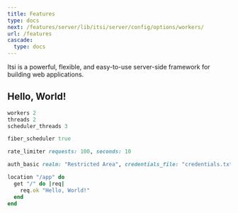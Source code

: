 ```yaml
---
title: Features
type: docs
next: /features/server/lib/itsi/server/config/options/workers/
url: /features
cascade:
  type: docs
---
```


Itsi is a powerful, flexible, and easy-to-use server-side framework for building web applications.

## Hello, World!

```ruby {filename="Itsi.rb"}
workers 2
threads 2
scheduler_threads 3

fiber_scheduler true

rate_limiter requests: 100, seconds: 10

auth_basic realm: "Restricted Area", credentials_file: "credentials.txt"

location "/app" do
  get "/" do |req|
    req.ok "Hello, World!"
  end
end

```
